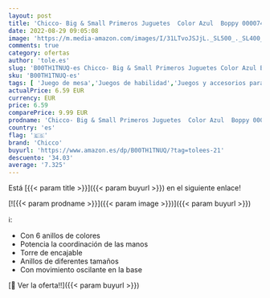 ```yaml
---
layout: post
title: 'Chicco- Big & Small Primeros Juguetes  Color Azul  Boppy 00007423500000 '
date: 2022-08-29 09:05:08
image: 'https://m.media-amazon.com/images/I/31LTvoJSJjL._SL500_._SL400_.jpg'
comments: true
category: ofertas
author: 'tole.es'
slug: 'B00TH1TNUQ-es Chicco- Big & Small Primeros Juguetes Color Azul Boppy...'
sku: 'B00TH1TNUQ-es'
tags: [ 'Juego de mesa','Juegos de habilidad','Juegos y accesorios para juegos','Juguetes','Juguetes y juegos','chicco','chicco-','🇪🇸', ]
actualPrice: 6.59 EUR
currency: EUR
price: 6.59
comparePrice: 9.99 EUR
prodname: 'Chicco- Big & Small Primeros Juguetes  Color Azul  Boppy 00007423500000 '
country: 'es'
flag: '🇪🇸'
brand: 'Chicco'
buyurl: 'https://www.amazon.es/dp/B00TH1TNUQ/?tag=tolees-21'
descuento: '34.03'
average: '7.325'
---
```


Está [{{< param title >}}]({{< param buyurl >}}) en el siguiente enlace!

[![{{< param prodname >}}]({{< param image >}})]({{< param buyurl >}})

ℹ️:

- Con 6 anillos de colores
- Potencia la coordinación de las manos
- Torre de encajable
- Anillos de diferentes tamaños
- Con movimiento oscilante en la base

[🛒 Ver la oferta!!]({{< param buyurl >}})

